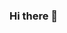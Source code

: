 ### Hi there 👋

<!--
**hunter5star/hunter5star** is a ✨ _special_ ✨ repository because its `README.md` (this file) appears on your GitHub profile.

### my name is Hunter Antkowiak



